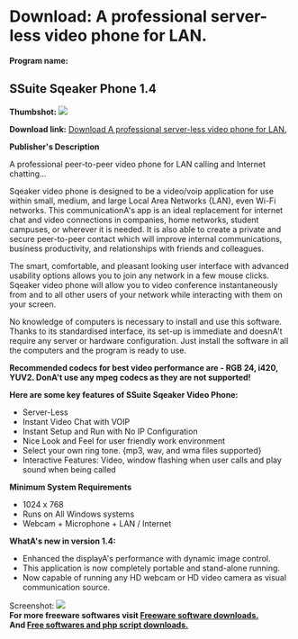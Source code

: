 # Download: A professional server-less video phone for LAN.

**Program name:**

## SSuite Sqeaker Phone 1.4

  
**Thumbshot:** ![](http://www.freewarefiles.com/screenshot/ssuitesqueaker_md.jpg)   
  
**Download link:** [Download A professional server-less video phone for LAN.](http://freesoftwares.boysofts.com/SSuite-Sqeaker-Phone_program_83199.html)  
  


**Publisher's Description**  
  


A professional peer-to-peer video phone for LAN calling and Internet chatting... 

Sqeaker video phone is designed to be a video/voip application for use within small, medium, and large Local Area Networks {LAN}, even Wi-Fi networks. This communicationA's app is an ideal replacement for internet chat and video connections in companies, home networks, student campuses, or wherever it is needed. It is also able to create a private and secure peer-to-peer contact which will improve internal communications, business productivity, and relationships with friends and colleagues.

The smart, comfortable, and pleasant looking user interface with advanced usability options allows you to join any network in a few mouse clicks. Sqeaker video phone will allow you to video conference instantaneously from and to all other users of your network while interacting with them on your screen.

No knowledge of computers is necessary to install and use this software. Thanks to its standardised interface, its set-up is immediate and doesnA't require any server or hardware configuration. Just install the software in all the computers and the program is ready to use.

**Recommended codecs for best video performance are - RGB 24, i420, YUV2. DonA't use any mpeg codecs as they are not supported!**

**Here are some key features of SSuite Sqeaker Video Phone:**

  * Server-Less 
  * Instant Video Chat with VOIP 
  * Instant Setup and Run with No IP Configuration 
  * Nice Look and Feel for user friendly work environment 
  * Select your own ring tone. {mp3, wav, and wma files supported} 
  * Interactive Features: Video, window flashing when user calls and play sound when being called 

**Minimum System Requirements**

  * 1024 x 768 
  * Runs on All Windows systems 
  * Webcam + Microphone + LAN / Internet 

**WhatA's new in version 1.4:**

  * Enhanced the displayA's performance with dynamic image control. 
  * This application is now completely portable and stand-alone running. 
  * Now capable of running any HD webcam or HD video camera as visual communication source. 

  
  
Screenshot: ![](http://www.freewarefiles.com/screenshot/ssuitesqueaker.jpg)   
**For more freeware softwares visit [Freeware software downloads.](http://freesoftwares.boysofts.com/)**   
**And [Free softwares and php script downloads.](http://www.boysofts.com/)**

